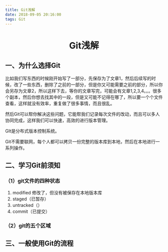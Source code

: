 ```yaml
---
title: Git浅解
date: 2018-09-05 20:16:00
tags: Git
---
```

# <center>Git浅解</center>
## 一、为什么选择Git


比如我们写东西的时候刚开始写了一部分，先保存为了文章1，然后后续写的时候，改了一些东西，删除了之前的一部分，但是你又可能需要之前的部分，所以你会另存为文章2，所以这样下去，等你的文章写完，可能会有文章1,2,3,4。。。很多个副本，然后你想去找其中的一段，但是又可能不记得在哪了，所以要一个个文件查看，这样就没有效率，重复做了很多事情，而且很乱。

然后Git可以帮你解决这些问题，它能帮我们记录每次文件的改动，而且可以多人协同完成，这样我们可以快速，高效的进行版本管理。

GIt是分布式版本控制系统。

Git不需要联网，每个人都可以拷贝一份完整的版本库到本地，然后在本地进行一系列操作。
## 二、学习Git前须知
### （1）git文件的四种状态
 1. modified 修改了，但没有被保存在本地版本库
 2. staged（已暂存）
 3. untracked（）
 3. commit（已提交）

### （2）git的五个区域

## 三、一般使用Git的流程